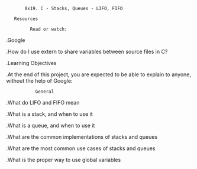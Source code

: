            0x19. C - Stacks, Queues - LIFO, FIFO

	   Resources

             Read or watch:

   .Google

   .How do I use extern to share variables between source files in C?

   .Learning Objectives

   .At the end of this project, you are expected to be able to explain to anyone, without the help of Google:

               General

   .What do LIFO and FIFO mean

   .What is a stack, and when to use it

   .What is a queue, and when to use it

   .What are the common implementations of stacks and queues

   .What are the most common use cases of stacks and queues

   .What is the proper way to use global variables
